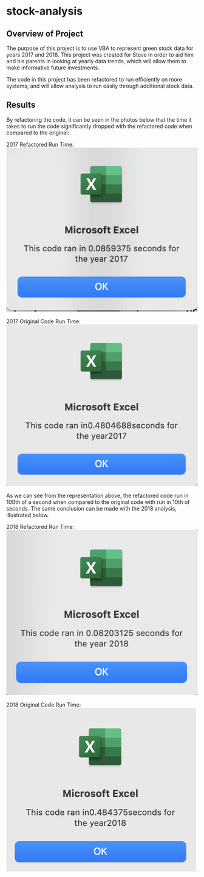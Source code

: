 # stock-analysis

## Overview of Project

The purpose of this project is to use VBA to represent green stock data for years 2017 and 2018. This project was created for Steve in order to aid him and his parents in looking at yearly data trends, which will allow them to make informative future investments. 

The code in this project has been refactored to run efficiently on more systems, and will allow analysis to run easily through additional stock data. 

## Results 

By refactoring the code, it can be seen in the photos below that the time it takes to run the code significantly dropped with the refactored code when compared to the original: 

2017 Refactored Run Time:
![Image of 2017 Refactored Run Time](https://github.com/patrickryanpo/stock-analysis/blob/main/Resources/VBA_Challenge_2017.png)

2017 Original Code Run Time: 
![Image of 2017 Original Code Run Time](https://github.com/patrickryanpo/stock-analysis/blob/main/Resources/2017%20Original%20Code.png)

As we can see from the representation above, the refactored code run in 100th of a second when compared to the original code with run in 10th of seconds. The same conclusion can be made with the 2018 analysis, illustrated below. 

2018 Refactored Run Time:
![Image of 2018 Refactored Run Time](https://github.com/patrickryanpo/stock-analysis/blob/main/Resources/VBA_Challenge_2018.png)

2018 Original Code Run Time: 
![Image of 2018 Original Code Run Time](https://github.com/patrickryanpo/stock-analysis/blob/main/Resources/2018%20Original%20Code%20Run%20Time.png)


